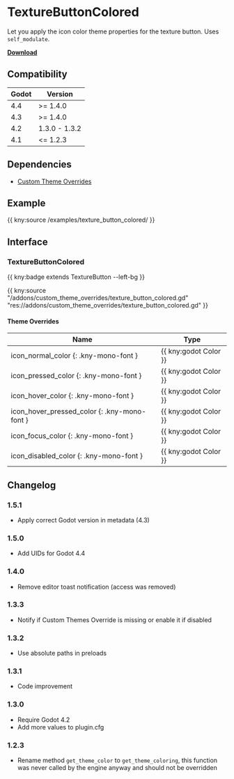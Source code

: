 # TextureButtonColored

Let you apply the icon color theme properties for the texture button. Uses `self_modulate`.

[**Download**](https://github.com/kenyoni-software/godot-addons/releases)

## Compatibility

| Godot | Version       |
| ----- | ------------- |
| 4.4   | >= 1.4.0      |
| 4.3   | >= 1.4.0      |
| 4.2   | 1.3.0 - 1.3.2 |
| 4.1   | <= 1.2.3      |

## Dependencies

- [Custom Theme Overrides](custom_theme_overrides.md)

## Example

{{ kny:source /examples/texture_button_colored/ }}

## Interface

### TextureButtonColored

{{ kny:badge extends TextureButton --left-bg }}

{{ kny:source "/addons/custom_theme_overrides/texture_button_colored.gd" "res://addons/custom_theme_overrides/texture_button_colored.gd" }}

#### Theme Overrides

| Name                                         | Type                  |
| -------------------------------------------- | --------------------- |
| icon_normal_color {: .kny-mono-font }        | {{ kny:godot Color }} |
| icon_pressed_color {: .kny-mono-font }       | {{ kny:godot Color }} |
| icon_hover_color {: .kny-mono-font }         | {{ kny:godot Color }} |
| icon_hover_pressed_color {: .kny-mono-font } | {{ kny:godot Color }} |
| icon_focus_color {: .kny-mono-font }         | {{ kny:godot Color }} |
| icon_disabled_color {: .kny-mono-font }      | {{ kny:godot Color }} |

## Changelog

### 1.5.1

- Apply correct Godot version in metadata (4.3)

### 1.5.0

- Add UIDs for Godot 4.4

### 1.4.0

- Remove editor toast notification (access was removed)

### 1.3.3

- Notify if Custom Themes Override is missing or enable it if disabled

### 1.3.2

- Use absolute paths in preloads

### 1.3.1

- Code improvement

### 1.3.0

- Require Godot 4.2
- Add more values to plugin.cfg

### 1.2.3

- Rename method `get_theme_color` to `get_theme_coloring`, this function was never called by the engine anyway and should not be overridden
